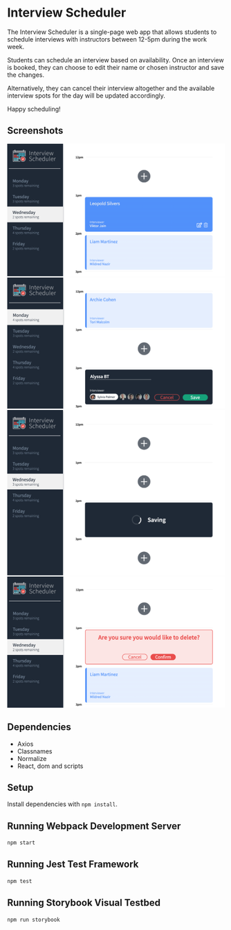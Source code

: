 # Interview Scheduler

The Interview Scheduler is a single-page web app that allows students to schedule interviews with instructors between 12-5pm during the work week. 

Students can schedule an interview based on availability. Once an interview is booked, they can choose to edit their name or chosen instructor and save the changes. 

Alternatively, they can cancel their interview altogether and the available interview spots for the day will be updated accordingly.

Happy scheduling!

## Screenshots

!["Scheduler, view edit"](https://github.com/ehseebe/scheduler/blob/master/docs/scheduler-edit.png?raw=true)
!["Scheduler, view form"](https://github.com/ehseebe/scheduler/blob/master/docs/scheduler-form.png?raw=true)
!["Scheduler, view status"](https://github.com/ehseebe/scheduler/blob/master/docs/scheduler-status.png?raw=true)
!["Scheduler, view confirm"](https://github.com/ehseebe/scheduler/blob/master/docs/scheduler-confirm.png?raw=true)

## Dependencies

* Axios
* Classnames
* Normalize
* React, dom and scripts

## Setup

Install dependencies with `npm install`.

## Running Webpack Development Server

```sh
npm start
```

## Running Jest Test Framework

```sh
npm test
```

## Running Storybook Visual Testbed

```sh
npm run storybook
```
